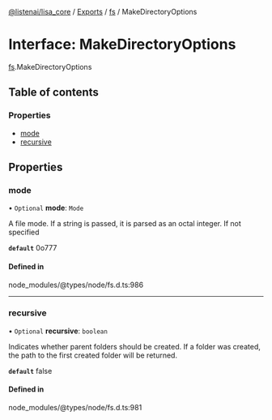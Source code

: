 [@listenai/lisa_core](../README.md) / [Exports](../modules.md) / [fs](../modules/fs.md) / MakeDirectoryOptions

# Interface: MakeDirectoryOptions

[fs](../modules/fs.md).MakeDirectoryOptions

## Table of contents

### Properties

- [mode](fs.makedirectoryoptions.md#mode)
- [recursive](fs.makedirectoryoptions.md#recursive)

## Properties

### mode

• `Optional` **mode**: `Mode`

A file mode. If a string is passed, it is parsed as an octal integer. If not specified

**`default`** 0o777

#### Defined in

node_modules/@types/node/fs.d.ts:986

___

### recursive

• `Optional` **recursive**: `boolean`

Indicates whether parent folders should be created.
If a folder was created, the path to the first created folder will be returned.

**`default`** false

#### Defined in

node_modules/@types/node/fs.d.ts:981
